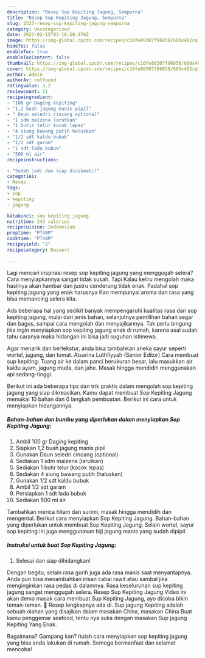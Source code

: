 ```yaml
---
description: "Resep Sop Kepiting Jagung, Sempurna"
title: "Resep Sop Kepiting Jagung, Sempurna"
slug: 2527-resep-sop-kepiting-jagung-sempurna
category: Uncategorized
date: 2023-02-15T03:16:50.976Z
image: https://img-global.cpcdn.com/recipes/c10fe80307f96858/680x482cq70/sop-kepiting-jagung-foto-resep-utama.jpg
hideToc: false
enableToc: true
enableTocContent: false
thumbnail: https://img-global.cpcdn.com/recipes/c10fe80307f96858/680x482cq70/sop-kepiting-jagung-foto-resep-utama.jpg
cover: https://img-global.cpcdn.com/recipes/c10fe80307f96858/680x482cq70/sop-kepiting-jagung-foto-resep-utama.jpg
author: Admin
authorAv: notfound
ratingvalue: 3.2
reviewcount: 21
recipeingredient:
- "100 gr Daging kepiting"
- "1,2 buah jagung manis pipil"
- " Daun seledri cincang optional"
- "1 sdm maizena larutkan"
- "1 butir telur kocok lepas"
- "4 siung bawang putih haluskan"
- "1/2 sdt kaldu bubuk"
- "1/2 sdt garam"
- "1 sdt lada bubuk"
- "500 ml air"
recipeinstructions:

- "Sudah jadi dan siap dinikmati!"
categories:
- Resep
tags:
- sop
- kepiting
- jagung

katakunci: sop kepiting jagung 
nutrition: 243 calories
recipecuisine: Indonesian
preptime: "PT40M"
cooktime: "PT44M"
recipeyield: "2"
recipecategory: Dessert

---
```



Lagi mencari inspirasi resep sop kepiting jagung yang menggugah selera? Cara menyiapkannya sangat tidak susah. Tapi Kalau keliru mengolah maka hasilnya akan hambar dan justru cenderung tidak enak. Padahal sop kepiting jagung yang enak harusnya Kan mempunyai aroma dan rasa yang bisa memancing selera kita.


Ada beberapa hal yang sedikit banyak mempengaruhi kualitas rasa dari sop kepiting jagung, mulai dari jenis bahan, selanjutnya pemilihan bahan segar dan bagus, sampai cara mengolah dan menyajikannya. Tak perlu bingung jika ingin menyiapkan sop kepiting jagung enak di rumah, karena asal sudah tahu caranya maka hidangan ini bisa jadi suguhan istimewa.

Agar menarik dan bertekstur, anda bisa tambahkan aneka sayur seperti wortel, jagung, dan tomat. Atsarina Luthfiyyah (Senior Editor) Cara membuat sup kepiting: Tuang air ke dalam panci berukuran besar, lalu masukkan air kaldu ayam, jagung muda, dan jahe. Masak hingga mendidih menggunakan api sedang-tinggi.


Berikut ini ada beberapa tips dan trik praktis dalam mengolah sop kepiting jagung yang siap dikreasikan. Kamu dapat membuat Sop Kepiting Jagung memakai 10 bahan dan 0 langkah pembuatan. Berikut ini cara untuk menyiapkan hidangannya.

<!--inarticleads1-->

##### Bahan-bahan dan bumbu yang diperlukan dalam menyiapkan Sop Kepiting Jagung:

1. Ambil 100 gr Daging kepiting
1. Siapkan 1,2 buah jagung manis pipil
1. Gunakan  Daun seledri cincang (optional)
1. Sediakan 1 sdm maizena (larutkan)
1. Sediakan 1 butir telur (kocok lepas)
1. Sediakan 4 siung bawang putih (haluskan)
1. Gunakan 1/2 sdt kaldu bubuk
1. Ambil 1/2 sdt garam
1. Persiapkan 1 sdt lada bubuk
1. Sediakan 500 ml air


Tambahkan merica hitam dan surimi, masak hingga mendidih dan mengental. Berikut cara menyiapkan Sop Kepiting Jagung. Bahan-bahan yang diperlukan untuk membuat Sop Kepiting Jagung. Selain wortel, sayur sop kepiting ini juga menggunakan biji jagung manis yang sudah dipipil. 

<!--inarticleads2-->

##### Instruksi untuk buat Sop Kepiting Jagung:


1. Selesai dan siap dihidangkan!

Dengan begitu, selain rasa gurih juga ada rasa manis saat menyantapnya. Anda pun bisa menambahkan irisan cabai rawit atau sambal jika menginginkan rasa pedas di dalamnya. Rasa keseluruhan sup kepiting jagung sangat menggugah selera. Resep Sup Kepiting Jagung Video ini akan demo masak cara membuat Sup Kepiting Jagung, ayo dicoba bikin teman-teman. 🙂 Resep lengkapnya ada di. Sup jagung Kepiting adalah sebuah olahan yang disajikan dalam masakan China, masakan China Buat kamu penggemar seafood, tentu nya suka dengan masakan Sup jagung Kepiting Yang Enak. 

Bagaimana? Gampang kan? Itulah cara menyiapkan sop kepiting jagung yang bisa anda lakukan di rumah. Semoga bermanfaat dan selamat mencoba!
